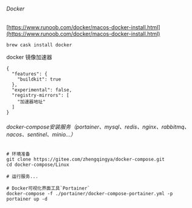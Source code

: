 ###### Docker

[https://www.runoob.com/docker/macos-docker-install.html](https://www.runoob.com/docker/macos-docker-install.html)

```shell
brew cask install docker
```

docker 镜像加速器

```shell
{
  "features": {
    "buildkit": true
  },
  "experimental": false,
  "registry-mirrors": [
    "加速器地址"
  ]
}
```

###### docker-compose安装服务（portainer、mysql、redis、nginx、rabbitmq、nacos、sentinel、minio...）

```shell
# 环境准备
git clone https://gitee.com/zhengqingya/docker-compose.git
cd docker-compose/Linux

# 运行服务...

# Docker可视化界面工具`Portainer`
docker-compose -f ./portainer/docker-compose-portainer.yml -p portainer up -d
```